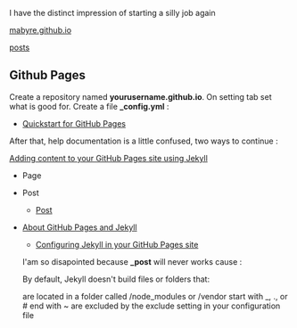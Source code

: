 I have the distinct impression of starting a silly job again

[mabyre.github.io](https://mabyre.github.io/)

[posts](https://mabyre.github.io/post/home)

## Github Pages

Create a repository named **yourusername.github.io**. On setting tab set what is good for. Create a file **_config.yml** :

* [Quickstart for GitHub Pages](https://docs.github.com/en/pages/quickstart)

After that, help documentation is a little confused, two ways to continue :

[Adding content to your GitHub Pages site using Jekyll](https://docs.github.com/en/pages/setting-up-a-github-pages-site-with-jekyll/adding-content-to-your-github-pages-site-using-jekyll)

* Page
* Post
  * [Post](https://jekyllrb.com/docs/posts/)

* [About GitHub Pages and Jekyll](https://docs.github.com/en/pages/setting-up-a-github-pages-site-with-jekyll/about-github-pages-and-jekyll)

  * [Configuring Jekyll in your GitHub Pages site](https://docs.github.com/en/pages/setting-up-a-github-pages-site-with-jekyll/about-github-pages-and-jekyll#configuring-jekyll-in-your-github-pages-site)

  I'am so disapointed because **_post** will never works cause :

    By default, Jekyll doesn't build files or folders that:

    are located in a folder called /node_modules or /vendor
    start with _, ., or #
    end with ~
    are excluded by the exclude setting in your configuration file
